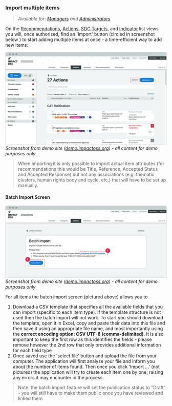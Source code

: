 ### Import multiple items

> _Available for: [Managers](/managers/manager.md) and [Administrators](/admins/admin.md)_

On the [Recommendations](/visitors/recommendations.md), [Actions](/visitors/actions.md), [SDG Targets](/visitors/sdg-targets.md), and [Indicator](/visitors/indicators.md) list views you will, once authorised, find an 'Import' button (circled in screenshot below ) to start adding multiple items at once - a time-efficient way to add new items:

![](/assets/m-action-import.png)
_Screenshot from demo site ([demo.impactoss.org](https://demo.impactoss.org)) - all content for demo purposes only_

> When importing it is only possible to import actual item attributes (for recommendations this would be Title, Reference, Accepted Status and Accepted Response) but not any associations (e.g. thematic clusters, human rights body and cycle, etc.) that will have to be set up manually.

#### Batch Import Screen

![](/assets/m-batch-import.png)
_Screenshot from demo site ([demo.impactoss.org](https://demo.impactoss.org)) - all content for demo purposes only_

For all items the batch import screen (pictured above) allows you to
1. Download a CSV template that specifies all the available fields that you can import (specific to each item type). If the template structure is not used then the batch import will not work. To start you should download the template, open it in Excel, copy and paste their data into this file and then save it using an appropriate file name, and most importantly using the **correct encoding option: CSV UTF-8 (comma-delimited)**. It is also important to keep the first row as this identifies the fields - please remove however the 2nd row that only provides additional information for each field type
2. Once saved use the 'select file' button and upload the file from your computer. The application will first analyse your file and inform you about the number of items found. Then once you click 'Import ...' (not pictured) the application will try to create each item one by one, raising any errors it may encounter in the process.

> Note: the batch import feature will set the publication status to "Draft" - you will still have to make them public once you have reviewed and linked them
